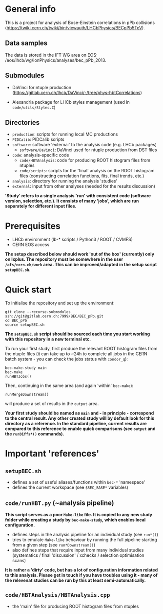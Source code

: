 # General info
This is a project for analysis of Bose-Einstein correlations in pPb collisions (https://twiki.cern.ch/twiki/bin/viewauth/LHCbPhysics/BECpPb5TeV).

## Data samples
The data is stored in the IFT WG area on EOS:
/eos/lhcb/wg/IonPhysics/analyses/bec_pPb_2013.

## Submodules
* DaVinci for ntuple production (https://gitlab.cern.ch/lhcb/DaVinci/-/tree/phys-hbtCorrelations)

* Alexandria package for LHCb styles management (used in `code/utils/Styles.C`)

## Directories

* `production`: scripts for running local MC productions
* `PIDCalib`: PIDCalib scripts
* `software`: software 'external' to the analysis code (e.g. LHCb packages)
    * `software/DaVinci`: DaVinci used for ntuple production from DST files
* `code`: analysis-specific code
    * `code/HBTAnalysis`: code for producing ROOT histogram files from ntuples
    * `code/scripts`: scripts for the 'final' analysis on the ROOT histogram files (constructing correlation functions, fits, final trends, etc.)
* `analysis`: directory for running the analysis 'studies'
* `external`: input from other analyses (needed for the results discussion)

**'Study' refers to a single analysis 'run' with consistent code (software version, selection, etc.). It consists of many 'jobs', which are run separately for different input files.**

# Prerequisites

* LHCb environment (lb-* scripts / Python3 / ROOT / CVMFS)
* CERN EOS access

**The setup described below should work 'out of the box' (currently) only on lxplus. The repository must be somewhere in the user `/afs/cern.ch/work` area. This can be improved/adapted in the setup script `setupBEC.sh`.**

# Quick start

To initialise the repository and set up the environment:
```
git clone --recurse-submodules ssh://git@gitlab.cern.ch:7999/BEC/BEC_pPb.git
cd BEC_pPb
source setupBEC.sh
```
**The `setupBEC.sh` script should be sourced each time you start working with this repository in a new terminal etc.**

To run your first study, first produce the relevant ROOT histogram files from the ntuple files (it can take up to ~24h to complete all jobs in the CERN batch system - you can check the jobs status with `condor_q`):
```
bec-make-study main
bec-make
runHBTJobs()
```

Then, continuing in the same area (and again 'within' `bec-make`):
```
runMergeDownstream()
```
will produce a set of results in the `output` area.

**Your first study should be named as `main` and - in principle - correspond to the central result. Any other created study will by default look for this directory as a reference. In the standard pipeline, current results are compared to this reference to enable quick comparisons (see `output` and the `runDiffs*()` commands).**

# Important 'references'

## `setupBEC.sh`
* defines a set of useful aliases/functions within `bec-*` 'namespace'
* defines the current workspace (see `$BEC_BASE*` variables)

## `code/runHBT.py` (~analysis pipeline)

**This script serves as a poor `Make-like` file. It is copied to any new study folder while creating a study by `bec-make-study`, which enables local configuration.**

* defines steps in the analysis pipeline for an individual study (see `run*()`)
* tries to emulate `Make-like` behaviour by running the full pipeline starting from a given step (see `run*Downstream()`)
* also defines steps that require input from many individual studies (systematics / final 'discussion' / xchecks / selection optimisation scans)

**It is rather a 'dirty' code, but has a lot of configuration information related to this analysis. Please get in touch if you have troubles using it - many of the relevenat studies can be run by this at least semi-automatically.**

## `code/HBTAnalysis/HBTAnalysis.cpp`
* the 'main' file for producing ROOT histogram files from ntuples

